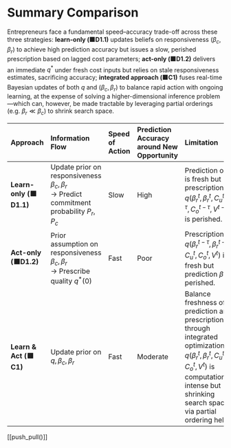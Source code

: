 # Summary Comparison

Entrepreneurs face a fundamental speed–accuracy trade-off across these three strategies: **learn-only (🟩D1.1)** updates beliefs on responsiveness ($\beta_c,\beta_r$) to achieve high prediction accuracy but issues a slow, perished prescription based on lagged cost parameters; **act-only (🟩D1.2)** delivers an immediate $q^*$ under fresh cost inputs but relies on stale responsiveness estimates, sacrificing accuracy; **integrated approach (🟥C1)** fuses real-time Bayesian updates of both $q$ and $(\beta_c,\beta_r)$ to balance rapid action with ongoing learning, at the expense of solving a higher-dimensional inference problem—which can, however, be made tractable by leveraging partial orderings (e.g. $\beta_{r} \ll \beta_{c}$) to shrink search space.

| Approach | Information Flow | Speed of Action | Prediction Accuracy around New Opportunity | Limitation |
|:---------|:----------------|:----------------|:-------------------------------------------|:-----------|
| **Learn-only (🟩D1.1)** | Update prior on responsiveness $\beta_c,\beta_r$<br>→ Predict commitment probability $P_{r}, P_{c}$ | Slow | High | Prediction on $\beta$ is fresh but prescription $q(\beta_{r}^t, \beta_{r}^t, C_{u}^{t-\tau}, C_{o}^{t-\tau}, V^{t-\tau})$ is perished. |
| **Act-only (🟩D1.2)** | Prior assumption on responsiveness $\beta_c,\beta_r$ <br>→ Prescribe quality $q^*(0)$ | Fast | Poor | Prescription $q(\beta_{r}^{t-\tau}, \beta_{r}^{t-\tau}, C_{u}^{t}, C_{o}^{t}, V^{t})$ is fresh but prediction $\beta$ is perished. |
| **Learn & Act (🟥C1)** | Update prior on $q,\beta_c,\beta_r$ | Fast | Moderate | Balance freshness of prediction and prescription through integrated optimization $q(\beta_{r}^{t}, \beta_{r}^{t}, C_{u}^{t}, C_{o}^{t}, V^{t})$ is computationally intense but shrinking search space via partial ordering helps. |

[[push_pull()]]